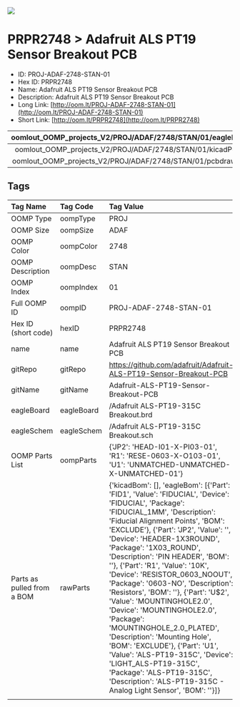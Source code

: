 


  
![][im]
# PRPR2748 > Adafruit ALS PT19 Sensor Breakout PCB

- ID: PROJ-ADAF-2748-STAN-01
- Hex ID: PRPR2748
- Name: Adafruit ALS PT19 Sensor Breakout PCB
- Description: Adafruit ALS PT19 Sensor Breakout PCB
- Long Link: [http://oom.lt/PROJ-ADAF-2748-STAN-01](http://oom.lt/PROJ-ADAF-2748-STAN-01)
- Short Link: [http://oom.lt/PRPR2748](http://oom.lt/PRPR2748)
  

|oomlout_OOMP_projects_V2/PROJ/ADAF/2748/STAN/01/eagleImage.png|oomlout_OOMP_projects_V2/PROJ/ADAF/2748/STAN/01/eagleSchemImage.png|oomlout_OOMP_projects_V2/PROJ/ADAF/2748/STAN/01/kicadPcb3dFront.png|oomlout_OOMP_projects_V2/PROJ/ADAF/2748/STAN/01/kicadPcb3dBack.png|
| :---: | :---: | :---: | :---: |
|oomlout_OOMP_projects_V2/PROJ/ADAF/2748/STAN/01/kicadPcb3d.png|oomlout_OOMP_projects_V2/PROJ/ADAF/2748/STAN/01/bomBack.png|oomlout_OOMP_projects_V2/PROJ/ADAF/2748/STAN/01/bomFront.png|oomlout_OOMP_projects_V2/PROJ/ADAF/2748/STAN/01/pcbdraw.svg|
|oomlout_OOMP_projects_V2/PROJ/ADAF/2748/STAN/01/pcbdrawBack.svg||||

## Tags
  

|Tag Name|Tag Code|Tag Value|
| :--- | :--- | :--- |
|OOMP Type|oompType|PROJ|
|OOMP Size|oompSize|ADAF|
|OOMP Color|oompColor|2748|
|OOMP Description|oompDesc|STAN|
|OOMP Index|oompIndex|01|
|Full OOMP ID|oompID|PROJ-ADAF-2748-STAN-01|
|Hex ID (short code)|hexID|PRPR2748|
|name|name|Adafruit ALS PT19 Sensor Breakout PCB|
|gitRepo|gitRepo|https://github.com/adafruit/Adafruit-ALS-PT19-Sensor-Breakout-PCB|
|gitName|gitName|Adafruit-ALS-PT19-Sensor-Breakout-PCB|
|eagleBoard|eagleBoard|/Adafruit ALS-PT19-315C Breakout.brd|
|eagleSchem|eagleSchem|/Adafruit ALS-PT19-315C Breakout.sch|
|OOMP Parts List|oompParts|{'JP2': 'HEAD-I01-X-PI03-01', 'R1': 'RESE-0603-X-O103-01', 'U1': 'UNMATCHED-UNMATCHED-X-UNMATCHED-01'}|
|Parts as pulled from a BOM|rawParts|{'kicadBom': [], 'eagleBom': [{'Part': 'FID1', 'Value': 'FIDUCIAL', 'Device': 'FIDUCIAL', 'Package': 'FIDUCIAL_1MM', 'Description': 'Fiducial Alignment Points', 'BOM': 'EXCLUDE'}, {'Part': 'JP2', 'Value': '', 'Device': 'HEADER-1X3ROUND', 'Package': '1X03_ROUND', 'Description': 'PIN HEADER', 'BOM': ''}, {'Part': 'R1', 'Value': '10K', 'Device': 'RESISTOR_0603_NOOUT', 'Package': '0603-NO', 'Description': 'Resistors', 'BOM': ''}, {'Part': 'U$2', 'Value': 'MOUNTINGHOLE2.0', 'Device': 'MOUNTINGHOLE2.0', 'Package': 'MOUNTINGHOLE_2.0_PLATED', 'Description': 'Mounting Hole', 'BOM': 'EXCLUDE'}, {'Part': 'U1', 'Value': 'ALS-PT19-315C', 'Device': 'LIGHT_ALS-PT19-315C', 'Package': 'ALS-PT19-315C', 'Description': 'ALS-PT19-315C - Analog Light Sensor', 'BOM': ''}]}|
||||



[im]: PROJ/ADAF/2748/STAN/01/kicadPcb3d_450.png
